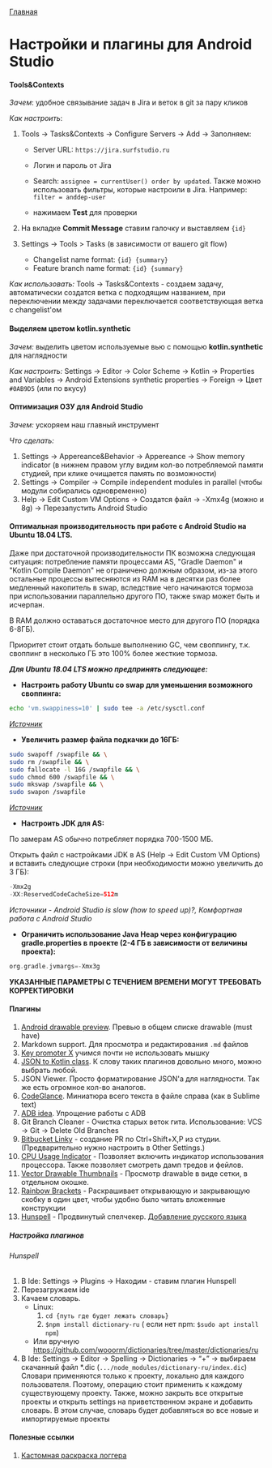 [Главная](../main.md)

# Настройки и плагины для Android Studio

#### Tools&Contexts
*Зачем*: удобное связывание задач в Jira и веток в git за пару кликов

*Как настроить*:

1. Tools -> Tasks&Contexts -> Configure Servers -> Add -> Заполняем:
    - Server URL: `https://jira.surfstudio.ru`
    - Логин и пароль от Jira
    - Search: `assignee = currentUser() order by updated`. Также можно использовать фильтры, 
        которые настроили в Jira. Например: `filter = anddep-user`
        
    - нажимаем **Test** для проверки
    
2. На вкладке **Commit Message** ставим галочку и выставляем `{id}`
3. Settings -> Tools > Tasks (в зависимости от вашего git flow)
    - Changelist name format: `{id} {summary}`
    - Feature branch name format: `{id} {summary}`

*Как использовать:* Tools -> Tasks&Contexts - создаем задачу, автоматически создатся ветка с подходящим названием, при переключении между задачами переключается соответствующая ветка с changelist'ом

#### Выделяем цветом kotlin.synthetic
*Зачем:* выделить цветом используемые вью с помощью **kotlin.synthetic** для наглядности

*Как настроить:*  Settings -> Editor -> Color Scheme -> Kotlin -> Properties and Variables -> Android Extensions synthetic properties -> Foreign -> Цвет `#0AB9D5` (или по вкусу)

#### Оптимизация ОЗУ для Android Studio
*Зачем:* ускоряем наш главный инструмент

*Что сделать:*  

1. Settings -> Appereance&Behavior -> Appereance -> Show memory indicator (в нижнем правом углу видим кол-во потребляемой памяти студией, при клике очищается память по возможности)
2. Settings -> Compiler -> Compile independent modules in parallel (чтобы модули собирались одновременно)
3. Help -> Edit Custom VM Options ->  Создатся файл -> -Xmx4g (можно и 8g) ->  Перезапустить Android Studio

#### Оптимальная производительность при работе с Android Studio на Ubuntu 18.04 LTS.

Даже при достаточной производительности ПК возможна следующая ситуация: потребление памяти процессами AS, "Gradle Daemon" и "Kotlin Compile Daemon" не ограничено должным образом, 
из-за этого остальные процессы вытесняются из RAM на в десятки раз более медленный накопитель в swap, вследствие чего начинаются тормоза при использовании параллельно другого ПО, также swap может быть и исчерпан. 

В RAM должно оставаться достаточное место для другого ПО (порядка 6-8ГБ). 

Приоритет стоит отдать больше выполнению GC, чем своппингу, т.к. своппинг в несколько ГБ это 100% более жесткие тормоза.

***Для Ubuntu 18.04 LTS можно предпринять следующее:***

- **Настроить работу Ubuntu со swap для уменьшения возможного своппинга:**
```bash
echo 'vm.swappiness=10' | sudo tee -a /etc/sysctl.conf
```
*[Источник](https://help.ubuntu.ru/wiki/ubuntu_optimization)*

- **Увеличить размер файла подкачки до 16ГБ:**
```bash
sudo swapoff /swapfile && \
sudo rm /swapfile && \
sudo fallocate -l 16G /swapfile && \
sudo chmod 600 /swapfile && \
sudo mkswap /swapfile && \
sudo swapon /swapfile
```
*[Источник](https://www.digitalocean.com/community/tutorials/how-to-add-swap-space-on-ubuntu-18-04)*

- **Настроить JDK для AS:**

По замерам AS обычно потребляет порядка 700-1500 МБ.

Открыть файл с настройками JDK в AS (Help -> Edit Custom VM Options) и вставить следующие строки (при необходимости можно увеличить до 3 ГБ):
```gradle
-Xmx2g
-XX:ReservedCodeCacheSize=512m
```

*Источники - Android Studio is slow (how to speed up)?, Комфортная работа с Android Studio*

- **Ограничить использование Java Heap через конфигурацию gradle.properties в проекте (2-4 ГБ в зависимости от величины проекта):**
```gradle
org.gradle.jvmargs=-Xmx3g
```

**УКАЗАННЫЕ ПАРАМЕТРЫ С ТЕЧЕНИЕМ ВРЕМЕНИ МОГУТ ТРЕБОВАТЬ КОРРЕКТИРОВКИ**

#### Плагины

1. [Android drawable preview](https://github.com/mistamek/Android-drawable-preview-plugin/blob/master/README.md). Превью в общем списке drawable (must have)
2. Markdown support. Для просмотра и редактирования `.md` файлов
3. [Key promoter X](https://github.com/halirutan/IntelliJ-Key-Promoter-X) учимся почти не использовать мышку
4. [JSON to Kotlin class](https://github.com/wuseal/JsonToKotlinClass). К слову таких плагинов довольно много, можно выбрать любой.
5. JSON Viewer. Просто форматирование JSON'а для наглядности. Так же есть огромное кол-во аналогов.
6. [CodeGlance](https://github.com/Vektah/CodeGlance). Миниатюра всего текста в файле справа (как в Sublime text)
7. [ADB idea](https://github.com/pbreault/adb-idea). Упрощение работы с ADB
9. Git Branch Cleaner - Очистка старых веток гита. Использование: VCS → Git → Delete Old Branches
10. [Bitbucket Linky](https://plugins.jetbrains.com/plugin/8015-bitbucket-linky) - создание PR по Ctrl+Shift+X,P из студии. (Предварительно нужно настроить в Other Settings.)
11. [CPU Usage Indicator](https://plugins.jetbrains.com/plugin/8580-cpu-usage-indicator) - Позволяет включить индикатор использования процессора. Также позволяет смотреть дамп тредов и фейлов.
12. [Vector Drawable Thumbnails](https://plugins.jetbrains.com/plugin/10741-vector-drawable-thumbnails) - Просмотр drawable в виде сетки, в отдельном окошке.
13. [Rainbow Brackets](https://plugins.jetbrains.com/plugin/10080-rainbow-brackets) - Раскрашивает открывающую и закрывающую скобку в один цвет, чтобы удобно было читать вложенные конструкции
14. [Hunspell](https://plugins.jetbrains.com/plugin/10275-hunspell) - Продвинутый спелчекер. [Добавление русского языка](#hunspell)

##### Настройка плагинов

###### Hunspell
1. В Ide: Settings -> Plugins -> Находим - ставим плагин Hunspell
2. Перезагружаем ide
3. Качаем словарь.
    * Linux: 
        1. `cd {путь где будет лежать словарь}` 
        2. `$npm install dictionary-ru` ( если нет npm: `$sudo apt install npm`)
    * Или вручную https://github.com/wooorm/dictionaries/tree/master/dictionaries/ru
4. В Ide: Settings -> Editor -> Spelling -> Dictionaries -> “+” -> выбираем скачанный файл *.dic (`.../node_modules/dictionary-ru/index.dic`)
Словари применяются только к проекту, локально для каждого пользователя. Поэтому, операцию стоит применить к каждому существующему проекту.
Также, можно закрыть все открытые проекты и открыть settings на приветственном экране и добавить словарь.
В этом случае, словарь будет добавляться во все новые и импортируемые проекты

#### Полезные ссылки

1. [Кастомная раскраска логгера](https://medium.com/@gun0912/android-studio-how-to-change-logcat-color-3c17a10beef8)
